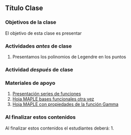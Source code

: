 ## Título Clase

### Objetivos de la clase
El objetivo de esta clase es presentar


### Actividades *antes* de clase
 1. Presentamos los polinomios de Legendre en los puntos

### Actividad *después* de clase


### Materiales de apoyo
  1. [Presentación series de funciones](https://github.com/nunezluis/MisCursos/blob/main/MisMateriales/Presentaciones/M2_2_1SerieFunciones.pdf)
  2. [Hoja MAPLE bases funcionales otra vez](https://htmlpreview.github.io/?https://github.com/nunezluis/MisCursos/blob/main/MisMateriales/ProgramasScripts/BasesFuncionales/BasesFuncionales.html)
  3. [Hoja MAPLE con propiedades de la función Gamma](https://htmlpreview.github.io/?https://github.com/nunezluis/MisCursos/blob/main/MisMateriales/ProgramasScripts/FuncionGamma/funcionGamma.html)

### Al finalizar estos contenidos
Al finalizar estos contenidos el estudiantes deberá:
  1. 

